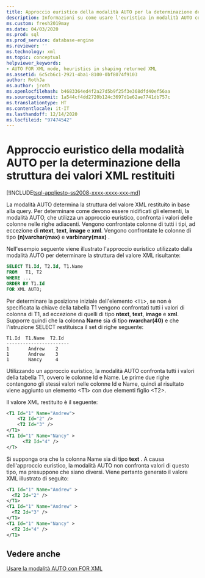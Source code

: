 ```yaml
---
title: Approccio euristico della modalità AUTO per la determinazione della struttura dei valori XML restituiti | Microsoft Docs
description: Informazioni su come usare l'euristica in modalità AUTO con la clausola FOR XML per confrontare i valori di colonna nelle righe adiacenti e determinare la forma del codice XML restituito dalla query.
ms.custom: fresh2019may
ms.date: 04/03/2020
ms.prod: sql
ms.prod_service: database-engine
ms.reviewer: ''
ms.technology: xml
ms.topic: conceptual
helpviewer_keywords:
- AUTO FOR XML mode, heuristics in shaping returned XML
ms.assetid: 6c5cb6c1-2921-4ba1-8100-0bf8074f9103
author: RothJa
ms.author: jroth
ms.openlocfilehash: b4683364ed4f2a27d5b9f25f3e368dfd40ef56aa
ms.sourcegitcommit: 1a544cf4dd2720b124c3697d1e62ae7741db757c
ms.translationtype: HT
ms.contentlocale: it-IT
ms.lasthandoff: 12/14/2020
ms.locfileid: "97474542"
---
```

# <a name="auto-mode-heuristics-in-shaping-returned-xml"></a>Approccio euristico della modalità AUTO per la determinazione della struttura dei valori XML restituiti

[!INCLUDE[tsql-appliesto-ss2008-xxxx-xxxx-xxx-md](../../includes/tsql-appliesto-ss2008-asdb-xxxx-xxx-md.md)]

La modalità AUTO determina la struttura del valore XML restituito in base alla query. Per determinare come devono essere nidificati gli elementi, la modalità AUTO, che utilizza un approccio euristico, confronta i valori delle colonne nelle righe adiacenti. Vengono confrontate colonne di tutti i tipi, ad eccezione di **ntext**, **text**, **image** e **xml**. Vengono confrontate le colonne di tipo **(n)varchar(max)** e **varbinary(max)** .  
  
 Nell'esempio seguente viene illustrato l'approccio euristico utilizzato dalla modalità AUTO per determinare la struttura del valore XML risultante:  
  
```sql
SELECT T1.Id, T2.Id, T1.Name  
FROM   T1, T2  
WHERE ...  
ORDER BY T1.Id
FOR XML AUTO;
```  
  
 Per determinare la posizione iniziale dell'elemento <`T1`>, se non è specificata la chiave della tabella T1 vengono confrontati tutti i valori di colonna di T1, ad eccezione di quelli di tipo **ntext**, **text**, **image** e **xml**. Supporre quindi che la colonna **Name** sia di tipo **nvarchar(40)** e che l'istruzione SELECT restituisca il set di righe seguente:  
  
```  
T1.Id  T1.Name  T2.Id  
-----------------------  
1       Andrew    2  
1       Andrew    3  
1       Nancy     4  
```  
  
 Utilizzando un approccio euristico, la modalità AUTO confronta tutti i valori della tabella T1, ovvero le colonne Id e Name. Le prime due righe contengono gli stessi valori nelle colonne Id e Name, quindi al risultato viene aggiunto un elemento \<T1> con due elementi figlio \<T2>.  
  
 Il valore XML restituito è il seguente:  
  
```xml
<T1 Id="1" Name="Andrew">  
    <T2 Id="2" />  
    <T2 Id="3" />  
</T1>  
<T1 Id="1" Name="Nancy" >  
      <T2 Id="4" />  
</T>  
```  
  
 Si supponga ora che la colonna Name sia di tipo **text** . A causa dell'approccio euristico, la modalità AUTO non confronta valori di questo tipo, ma presuppone che siano diversi. Viene pertanto generato il valore XML illustrato di seguito:  
  
```xml
<T1 Id="1" Name="Andrew" >  
  <T2 Id="2" />  
</T1>  
<T1 Id="1" Name="Andrew" >  
  <T2 Id="3" />  
</T1>  
<T1 Id="1" Name="Nancy" >  
  <T2 Id="4" />  
</T1>  
```  
  
## <a name="see-also"></a>Vedere anche  
 [Usare la modalità AUTO con FOR XML](../../relational-databases/xml/use-auto-mode-with-for-xml.md)  
  
  
